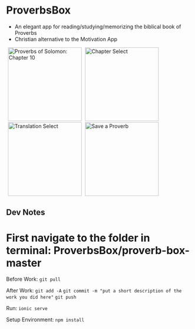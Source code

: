 # ProverbsBox
- An elegant app for reading/studying/memorizing the biblical book of Proverbs
- Christian alternative to the Motivation App 

<div>
  <img src="https://github.com/willie-shen/ProverbsBox/raw/master/proverb-box-master/branding/screen-shots/ss_v1_statement.jpg" style="margin-left: 5px;" alt="Proverbs of Solomon: Chapter 10" width="200">
  <img src="https://github.com/willie-shen/ProverbsBox/raw/master/proverb-box-master/branding/screen-shots/ss_chapter_select.jpg"  style="margin-left: 5px;" alt="Chapter Select" width="200">
  <img src="https://github.com/willie-shen/ProverbsBox/raw/master/proverb-box-master/branding/screen-shots/ss_v1_translation_select.jpg" alt="Translation Select" style="margin-left: 5px;" width="200">
  
  <img src="https://github.com/willie-shen/ProverbsBox/raw/master/proverb-box-master/branding/screen-shots/ss_v1_statement_save.jpg" alt="Save a Proverb" style="margin-left: 5px;" width="200">
</div>


Dev Notes
------
# First navigate to the folder in terminal: ProverbsBox/proverb-box-master
Before Work:
`git pull`

After Work:
 `git add -A`
 `git commit -m "put a short description of the work you did here"`
 `git push`
 
Run:
`
ionic serve
`

Setup Environment:
`
npm install
`
